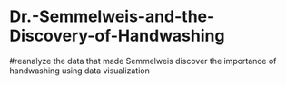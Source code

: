 # Dr.-Semmelweis-and-the-Discovery-of-Handwashing

#reanalyze the data that made Semmelweis discover the importance of handwashing using data visualization
